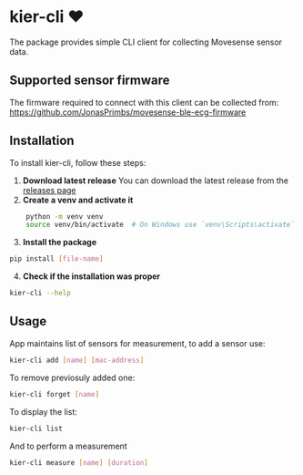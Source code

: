 # kier-cli ❤️

The package provides simple CLI client for collecting Movesense sensor data.

## Supported sensor firmware
The firmware required to connect with this client can be collected from:
https://github.com/JonasPrimbs/movesense-ble-ecg-firmware

## Installation

To install kier-cli, follow these steps:
1. **Download latest release**
You can download the latest release from the [releases page](https://github.com/user17359/kier-cli/releases)
2. **Create a venv and activate it**
```sh
    python -m venv venv
    source venv/bin/activate  # On Windows use `venv\Scripts\activate`
```
3. **Install the package**
```sh
pip install [file-name]
```
4. **Check if the installation was proper**
```sh
kier-cli --help
```

## Usage

App maintains list of sensors for measurement, to add a sensor use:
```sh
kier-cli add [name] [mac-address]
```

To remove previosuly added one:
```sh
kier-cli forget [name]
```

To display the list:
```sh
kier-cli list
```

And to perform a measurement
```sh
kier-cli measure [name] [duration]
```
